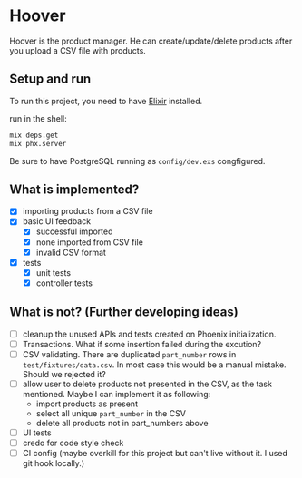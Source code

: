 # Hoover

Hoover is the product manager. He can create/update/delete products after you upload a CSV file with products.

## Setup and run

To run this project, you need to have [Elixir](https://elixir-lang.org) installed.

run in the shell:

```sh
mix deps.get
mix phx.server
```

Be sure to have PostgreSQL running as `config/dev.exs` congfigured.

## What is implemented?

* [x] importing products from a CSV file
* [x] basic UI feedback
    * [x] successful imported
    * [x] none imported from CSV file
    * [x] invalid CSV format
* [x] tests
    * [x] unit tests
    * [x] controller tests

## What is not? (Further developing ideas)

* [ ] cleanup the unused APIs and tests created on Phoenix initialization.
* [ ] Transactions. What if some insertion failed during the excution?
* [ ] CSV validating. There are duplicated `part_number` rows in `test/fixtures/data.csv`. In most case this would be a manual mistake. Should we rejected it?
* [ ] allow user to delete products not presented in the CSV, as the task mentioned. Maybe I can implement it as following:
  * import products as present
  * select all unique `part_number` in the CSV
  * delete all products not in part_numbers above
* [ ] UI tests
* [ ] credo for code style check
* [ ] CI config (maybe overkill for this project but can't live without it. I used git hook locally.)
